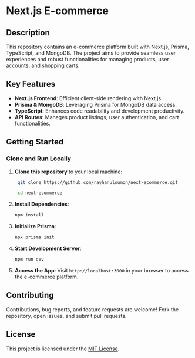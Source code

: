 # Next.js E-commerce

[//]: # (![Project Image]&#40;url_to_image&#41;)

## Description

This repository contains an e-commerce platform built with Next.js, Prisma, TypeScript, and MongoDB. The project aims to provide seamless user experiences and robust functionalities for managing products, user accounts, and shopping carts.

## Key Features

- **Next.js Frontend**: Efficient client-side rendering with Next.js.
- **Prisma & MongoDB**: Leveraging Prisma for MongoDB data access.
- **TypeScript**: Enhances code readability and development productivity.
- **API Routes**: Manages product listings, user authentication, and cart functionalities.

## Getting Started

### Clone and Run Locally

1. **Clone this repository** to your local machine:
   ```bash
    git clone https://github.com/rayhanulsumon/next-ecommerce.git
    ```

   ```bash
    cd next-ecommerce
    ```
2. **Install Dependencies**:

    ```bash
    npm install
    ```

3. **Initialize Prisma**:

    ```bash
    npx prisma init
    ```

4. **Start Development Server**:

    ```bash
    npm run dev
    ```

5. **Access the App**: Visit `http://localhost:3000` in your browser to access the e-commerce platform.

## Contributing

Contributions, bug reports, and feature requests are welcome! Fork the repository, open issues, and submit pull requests.

## License

This project is licensed under the [MIT License](LICENSE).
